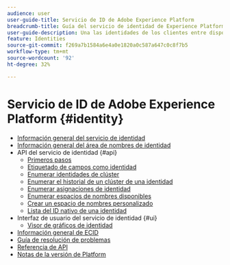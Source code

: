 ```yaml
---
audience: user
user-guide-title: Servicio de ID de Adobe Experience Platform
breadcrumb-title: Guía del servicio de identidad de Experience Platform
user-guide-description: Una las identidades de los clientes entre dispositivos y sistemas para ofrecer experiencias digitales personalizadas.
feature: Identities
source-git-commit: f269a7b1584a6e4a0e1820a0c587a647c0c8f7b5
workflow-type: tm+mt
source-wordcount: '92'
ht-degree: 32%

---
```



# Servicio de ID de Adobe Experience Platform {#identity}

- [Información general del servicio de identidad](home.md)
- [Información general del área de nombres de identidad](namespaces.md)
- API del servicio de identidad {#api}
   - [Primeros pasos](api/getting-started.md)
   - [Etiquetado de campos como identidad](api/label-identities.md)
   - [Enumerar identidades de clúster](api/list-cluster-identites.md)
   - [Enumerar el historial de un clúster de una identidad](api/list-cluster-history.md)
   - [Enumerar asignaciones de identidad](api/list-identity-mappings.md)
   - [Enumerar espacios de nombres disponibles](api/list-namespaces.md)
   - [Crear un espacio de nombres personalizado](api/create-custom-namespace.md)
   - [Lista del ID nativo de una identidad](api/list-native-id.md)
- Interfaz de usuario del servicio de identidad {#ui}
   - [Visor de gráficos de identidad](ui/identity-graph-viewer.md)
- [Información general de ECID](ecid.md)
- [Guía de resolución de problemas](troubleshooting-guide.md)
- [Referencia de API](https://www.adobe.io/experience-platform-apis/references/identity-service)
- [Notas de la versión de Platform](https://www.adobe.com/go/platform-release-notes-en)
